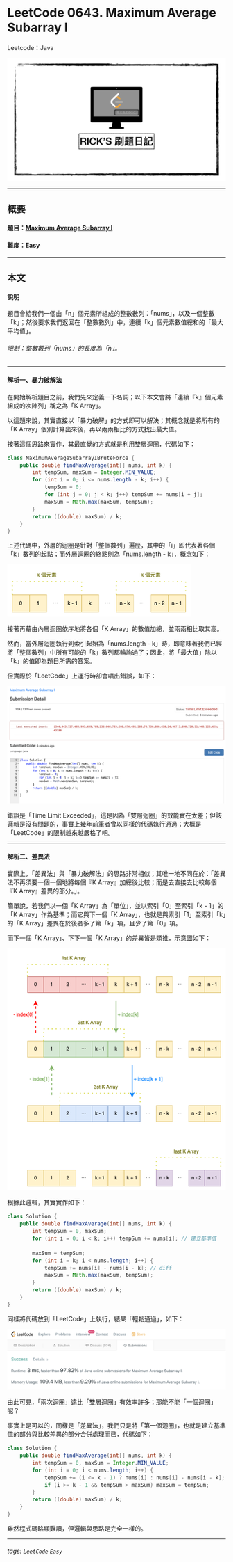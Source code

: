 # LeetCode 0643. Maximum Average Subarray I
Leetcode：Java

![](https://github.com/rickbsr/LeetCode/blob/main/pics/leetcode-rick.jpeg?raw=true)

---

## 概要

#### 題目：[Maximum Average Subarray I](https://leetcode.com/problems/maximum-average-subarray-i/)

#### 難度：Easy

---

## 本文

#### 說明

題目會給我們一個由「n」個元素所組成的整數數列：「nums」，以及一個整數「k」；然後要求我們返回在「整數數列」中，連續「k」個元素數值總和的「最大平均值」。

###### 限制：整數數列「nums」的長度為「n」。

---

#### 解析一、暴力破解法

在開始解析題目之前，我們先來定義一下名詞；以下本文會將「連續『k』個元素組成的次陣列」稱之為「K Array」。

以這題來說，其實直接以「暴力破解」的方式即可以解決；其概念就是將所有的「K Array」個別計算出來後，再以兩兩相比的方式找出最大值。

按著這個思路來實作，其最直覺的方式就是利用雙層迴圈，代碼如下：

```java
class MaximumAverageSubarrayIBruteForce {
    public double findMaxAverage(int[] nums, int k) {
        int tempSum, maxSum = Integer.MIN_VALUE;
        for (int i = 0; i <= nums.length - k; i++) {
            tempSum = 0;
            for (int j = 0; j < k; j++) tempSum += nums[i + j];
            maxSum = Math.max(maxSum, tempSum);
        }
        return ((double) maxSum) / k;
    }
}
```

上述代碼中，外層的迴圈是針對「整個數列」遍歷，其中的「i」即代表著各個「k」數列的起點；而外層迴圈的終點則為「nums.length - k」，概念如下：

![](pics/0643_maximum_average_subarray_i_nk.png)

接著再藉由內層迴圈依序地將各個「K Array」的數值加總，並兩兩相比取其高。

然而，當外層迴圈執行到索引起始為「nums.length - k」時，即意味著我們已經將「整個數列」中所有可能的「k」數列都輪詢過了；因此，將「最大值」除以「k」的值即為題目所需的答案。

但實際於「LeetCode」上運行時卻會噴出錯誤，如下：

![](pics/0643_maximum_average_subarray_i_error.png)

錯誤是「Time Limit Exceeded」，這是因為「雙層迴圈」的效能實在太差；但該邏輯是沒有問題的，事實上幾年前筆者曾以同樣的代碼執行通過；大概是「LeetCode」的限制越來越嚴格了吧。

---

#### 解析二、差異法

實際上，「差異法」與「暴力破解法」的思路非常相似；其唯一地不同在於：「差異法不再須要一個一個地將每個『K Array』加總後比較；而是去直接去比較每個『K Array』差異的部分。」。

簡單說，若我們以一個「K Array」為「單位」，並以索引「0」至索引「k - 1」的「K Array」作為基準；而它與下一個「K Array」，也就是與索引「1」至索引「k」的「K Array」差異在於後者多了第「k」項，且少了第「0」項。

而下一個「K Array」、下下一個「K Array」的差異皆是類推，示意圖如下：

![](pics/0643_maximum_average_subarray_i_diff.png)

根據此邏輯，其實實作如下：

```java
class Solution {
    public double findMaxAverage(int[] nums, int k) {
        int tempSum = 0, maxSum;
        for (int i = 0; i < k; i++) tempSum += nums[i]; // 建立基準值

        maxSum = tempSum;
        for (int i = k; i < nums.length; i++) {
            tempSum += nums[i] - nums[i - k]; // diff
            maxSum = Math.max(maxSum, tempSum);
        }
        return ((double) maxSum) / k;
    }
}
```

同樣將代碼放到「LeetCode」上執行，結果「輕鬆通過」，如下：

![](pics/0643_maximum_average_subarray_i_pass.png)

由此可見，「兩次迴圈」遠比「雙層迴圈」有效率許多；那能不能「一個迴圈」呢？

事實上是可以的，同樣是「差異法」，我們只是將「第一個迴圈」，也就是建立基準值的部分與比較差異的部分合併處理而已，代碼如下：

```java
class Solution {
    public double findMaxAverage(int[] nums, int k) {
        int tempSum = 0, maxSum = Integer.MIN_VALUE;
        for (int i = 0; i < nums.length; i++) {
            tempSum += (i <= k - 1) ? nums[i] : nums[i] - nums[i - k];
            if (i >= k - 1 && tempSum > maxSum) maxSum = tempSum;
        }
        return ((double) maxSum) / k;
    }
}
```

雖然程式碼略顯難讀，但邏輯與思路是完全一樣的。

---

###### tags: `LeetCode` `Easy`
